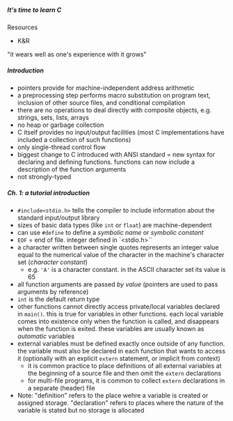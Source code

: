 ##### It's time to learn C

Resources
- K&R

"it wears well as one's experience with it grows"

##### Introduction
- pointers provide for machine-independent address arithmetic
- a preprocessing step performs macro substitution on program text, inclusion of other source files, and conditional compilation
- there are no operations to deal directly with composite objects, e.g. strings, sets, lists, arrays
- no heap or garbage collection
- C itself provides no input/output facilities (most C implementations have included a collection of such functions)
- only single-thread control flow
- biggest change to C introduced with ANSI standard = new syntax for declaring and defining functions. functions can now include a description of the function arguments
- not strongly-typed


##### Ch. 1: a tutorial introduction
- `#include<stdio.h>` tells the compiler to include information about the standard input/output library
- sizes of basic data types (like `int` or `float`) are machine-dependent
- can use `#define` to define a *symbolic name* or *symbolic constant*
- `EOF` = end of file. integer defined in `<stdio.h>``
- a character written between single quotes represents an integer value equal to the numerical value of the character in the machine's character set (*character constant*)
	- e.g. `'A'` is a character constant. in the ASCII character set its value is 65
- all function arguments are passed *by value* (pointers are used to pass arguments by reference)
- `int` is the default return type
- other functions cannot directly access private/local variables declared in `main()`. this is true for variables in other functions. each local variable comes into existence only when the function is called, and disappears when the function is exited. these variables are usually known as *automatic* variables
- external variables must be defined exactly once outside of any function. the variable must also be declared in each function that wants to access it (optionally with an explicit `extern` statement, or implicit from context)
	- it is common practice to place definitions of all external variables at the beginning of a source file and then omit the `extern` declarations
	- for multi-file programs, it is common to collect `extern` declarations in a separate (header) file
- Note: "definition" refers to the place wehre a variable is created or assigned storage. "declaration" refers to places where the nature of the variable is stated but no storage is allocated






